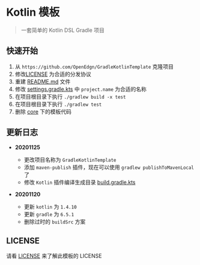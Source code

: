 # Kotlin 模板

> 一套简单的 Kotlin DSL Gradle 项目

## 快速开始

1. 从 `https://github.com/OpenEdgn/GradleKotlinTemplate` 克隆项目
2. 修改[LICENSE](./LICENSE) 为合适的分发协议
3. 重建 [README.md](./README.md) 文件
4. 修改 [settings.gradle.kts](./settings.gradle.kts) 中 `project.name` 为合适的名称
5. 在项目根目录下执行 `./gradlew build -x test` 
6. 在项目根目录下执行 `./gradlew test`
7. 删除 [core](./core) 下的模板代码

## 更新日志

- **20201125**
    - 更改项目名称为 `GradleKotlinTemplate`
    - 添加 `maven-publish` 插件，现在可以使用 `gradlew publishToMavenLocal` 了
    - 修改 `Kotlin` 插件编译生成目录 [build.gradle.kts](./core/build.gradle.kts#L9) 
    
- **20201120**
    - 更新 `kotlin` 为 `1.4.10`
    - 更新 `gradle` 为 `6.5.1`
    - 删除过时的 `buildSrc` 方案

## LICENSE

请看 [LICENSE](./LICENSE) 来了解此模板的 LICENSE